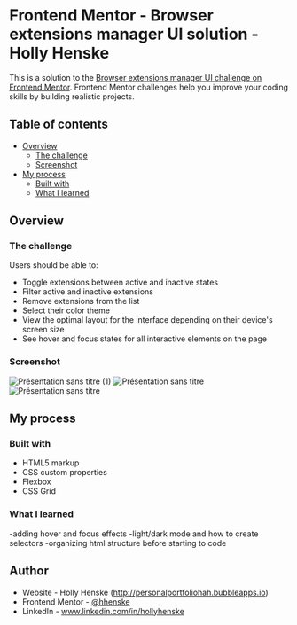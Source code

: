 # Frontend Mentor - Browser extensions manager UI solution - Holly Henske

This is a solution to the [Browser extensions manager UI challenge on Frontend Mentor](https://www.frontendmentor.io/challenges/browser-extension-manager-ui-yNZnOfsMAp). Frontend Mentor challenges help you improve your coding skills by building realistic projects. 

## Table of contents

- [Overview](#overview)
  - [The challenge](#the-challenge)
  - [Screenshot](#screenshot)
- [My process](#my-process)
  - [Built with](#built-with)
  - [What I learned](#what-i-learned)


## Overview

### The challenge

Users should be able to:

- Toggle extensions between active and inactive states
- Filter active and inactive extensions
- Remove extensions from the list
- Select their color theme
- View the optimal layout for the interface depending on their device's screen size
- See hover and focus states for all interactive elements on the page

### Screenshot
![Présentation sans titre (1)](https://github.com/user-attachments/assets/8085e07c-8e8b-443e-b4b5-1d7aacbd1f99)
![Présentation sans titre](https://github.com/user-attachments/assets/ab476ebb-f2fe-42fe-9882-6b775e524509)
![Présentation sans titre](https://github.com/user-attachments/assets/f85069ab-3f15-40b1-900d-b215b5138ed4)

## My process

### Built with

- HTML5 markup
- CSS custom properties
- Flexbox
- CSS Grid

### What I learned

-adding hover and focus effects
-light/dark mode and how to create selectors
-organizing html structure before starting to code

## Author

- Website - Holly Henske (http://personalportfoliohah.bubbleapps.io)
- Frontend Mentor - [@hhenske](https://www.frontendmentor.io/profile/hhenske)
- LinkedIn - www.linkedin.com/in/hollyhenske
